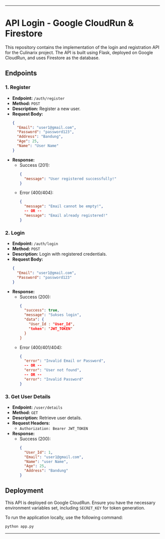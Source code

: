 
---

# API Login - Google CloudRun & Firestore

This repository contains the implementation of the login and registration API for the Culinarix project. The API is built using Flask, deployed on Google CloudRun, and uses Firestore as the database.

## Endpoints

### 1. Register

- **Endpoint:** `/auth/register`
- **Method:** `POST`
- **Description:** Register a new user.
- **Request Body:**
  ```json
  {
    "Email": "user1@gmail.com",
    "Password": "password123",
    "Address": "Bandung",
    "Age": 25,
    "Name": "User Name"
  }
  ```
- **Response:**
  - Success (201):
    ```json
    {
      "message": "User registered successfully!"
    }
    ```
  - Error (400/404):
    ```json
    {
      "message": "Email cannot be empty!",
      -- OR --
      "message": "Email already registered!"
    }
    ```

### 2. Login

- **Endpoint:** `/auth/login`
- **Method:** `POST`
- **Description:** Login with registered credentials.
- **Request Body:**
  ```json
  {
    "Email": "user1@gmail.com",
    "Password": "password123"
  }
  ```
- **Response:**
  - Success (200):
    ```json
    {
      "success": true,
      "message": "Sukses login",
      "data": {
        "User_Id : "User_Id",
        "token": "JWT_TOKEN"
      }
    }
    ```
  - Error (400/401/404):
    ```json
    {
      "error": "Invalid Email or Password",
      -- OR --
      "error": "User not found",
      -- OR --
      "error": "Invalid Password"
    }
    ```

### 3. Get User Details

- **Endpoint:** `/user/details`
- **Method:** `GET`
- **Description:** Retrieve user details.
- **Request Headers:**
  - `Authorization: Bearer JWT_TOKEN`
- **Response:**
  - Success (200):
    ```json
    {
      "User_Id": 1,
      "Email": "user1@gmail.com",
      "Name": "user Name",
      "Age": 25,
      "Address": "Bandung"
    }
    ```

## Deployment

This API is deployed on Google CloudRun. Ensure you have the necessary environment variables set, including `SECRET_KEY` for token generation.

To run the application locally, use the following command:

```bash
python app.py
```

---
